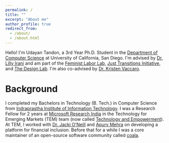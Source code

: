 ```yaml
---
permalink: /
title: ""
excerpt: "About me"
author_profile: true
redirect_from: 
  - /about/
  - /about.html
---
```


Hello! I'm Udayan Tandon, a 3rd Year Ph.D. Student in the [Department of Computer Science](https://cse.ucsd.edu/) at University of California, San Diego. I'm advised by [Dr. Lilly Irani](https://quote.ucsd.edu/lirani/) and am part of the [Feminist Labor Lab](https://feministlabor.ucsd.edu/), [Just Transitions Initiative](https://justtransitions.ucsd.edu/), and [The Design Lab](https://designlab.ucsd.edu/). I'm also co-advised by [Dr. Kristen Vaccaro](http://kvaccaro.com/).

# Background
I completed my Bachelors in Technology (B. Tech.) in Computer Science from [Indraprastha Institute of Information Technology](https://iiitd.ac.in/). I was a Research Fellow for 2 years at [Microsoft Research India](https://www.microsoft.com/en-us/research/lab/microsoft-research-india/) in the Technology for Emerging Markets (TEM) team (now called [Technology and Empowerment](https://www.microsoft.com/en-us/research/theme/technology-and-empowerment/)). At TEM, I worked with [Dr. Jacki O’Neill](https://www.microsoft.com/en-us/research/people/jaoneil/) and [Apurv Mehra](https://www.microsoft.com/en-us/research/people/apmehra/) on developing a platform for financial inclusion. Before that for a while I was a core maintainer of an open-source software community called [coala](https://coala.io).